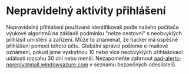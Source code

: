 <properties
    pageTitle="Nepravidelný aktivity přihlášení"
    description="Sestavy zahrnující nejdřív se př doplňky, které jsou, označených jako neobvyklých naše počítače výukové algoritmů."
    services="active-directory"
    documentationCenter=""
    authors="SSalahAhmed"
    manager="gchander"
    editor=""/>

<tags
    ms.service="active-directory"
    ms.workload="identity"
    ms.tgt_pltfrm="na"
    ms.devlang="na"
    ms.topic="article"
    ms.date="03/04/2016"
    ms.author="saah;kenhoff"/>

# <a name="irregular-sign-in-activity"></a>Nepravidelný aktivity přihlášení

Nepravidelný přihlášení používané identifikovali podle našeho počítače výukové algoritmů na základě podmínku "nelze cestovní" s neobvyklých přihlásit umístění a zařízení. Může to znamenat, že hacker má úspěšně přihlášení pomocí tohoto účtu.
Globální správci pošleme e-mailové oznámení, pokud jsme vyskytnou 10 nebo více neobvyklých přihlašovací události rozsahu 30 dní nebo menší. Nezapomeňte zahrnout aad-alerts-noreply@mail.windowsazure.com v seznamu bezpečných odesílatelů.
